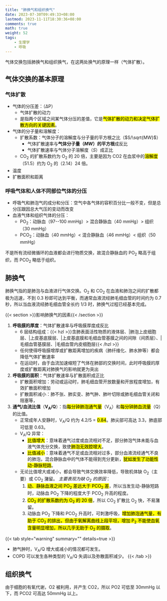```yaml
---
title: "肺换气和组织换气"
date: 2023-07-30T09:49:33+08:00
lastmod: 2023-11-11T18:30:36+08:00
comments: true
math: true
weight: 52
tags:
    - 生理学
    - 呼吸
---
```


气体交换包括肺换气和组织换气，在这两处换气的原理一样（气体扩散）。

<!--more-->

## 气体交换的基本原理

### 气体扩散

- 气体的分压差：（ΔP）
    - 气体扩散的动力
    - 是指两个区域之间某气体分压的差值，它是<mark>气体扩散的动力和决定气体扩散方向的关键因素</mark>。
- 气体的分子量和溶解度：
    - 扩散系数：气体分子的溶解度与分子量的平方根之比（$S/\sqrt{MW}$）
        - 气体扩散速率与**气体分子量（$MW$）的平方根**成反比
        - 气体扩散速率与气体分子溶解度（$S$）成正比
    - CO<sub>2</sub> 的扩散系数约为 O<sub>2</sub> 的 20 倍，主要是因为 CO2 在血浆中的<mark>溶解度</mark>（51.5）约为 O<sub>2</sub> 的（2.14）24 倍。
- 温度
- 扩散面积和距离

### 呼吸气体和人体不同部位气体的分压

- 呼吸气和肺泡气的成分和分压：空气中各气体的容积百分比一般不变，但是总分压跟因总大气压的变动而改变
- 血液气体和组织气体的分压：
    - PO<sub>2</sub>：动脉血（97--100 mmHg）\> 混合静脉血（40 mmHg）\> 组织（30 mmHg）
    - PCO<sub>2</sub>：动脉血（40 mmHg）\< 混合静脉血（46 mmHg）\< 组织（50 mmHg）

不是所有流经微循环的血液都会进行物质交换，故混合静脉血的 PO<sub>2</sub> 略高于组织，而 PCO<sub>2</sub> 略低于组织。

## 肺换气

肺换气指的是肺泡与血液进行气体交换。O<sub>2</sub> 和 CO<sub>2</sub> 在血液和肺泡之间的扩散都极为迅速，不到 0.3 秒即可达到平衡，而通常血液流经肺毛细血管的时间约为 0.7 秒，所以当血液流经肺毛细血管全长约 1/3 时，肺换气过程已经基本完成。

{{< section >}}影响肺换气的因素{{< /section >}}

1. **呼吸膜的厚度**：气体扩散速率与呼吸膜厚度成反比
    - 6 层结构组成：{{< hzl >}}含肺表面活性物质的液体层、|肺泡上皮细胞层、|上皮基底膜层、|上皮基底膜和毛细血管基膜之间的间隙（间质层）、|毛细血管基膜层、|毛细血管内皮细胞层{{< /hzl >}}
    - 任何使得呼吸膜增厚或扩散距离增加的疾病（肺纤维化、肺水肿等）都会降低气体扩散速率
    - 在运动时，由于血流加速缩短了气体在肺部的交换时间，此时呼吸膜的厚度或扩散距离对肺换气的影响就更为突出
2. **呼吸膜的面积**：气体扩散速率与扩散面积成正比
    - 扩散面积增加：劳动或运动时，肺毛细血管开放数量和开放程度增加，有效扩散面积增加
    - 扩散面积减小：肺不张、肺实变、肺气肿、肺叶切除或肺毛细血管关闭和阻塞等，
3. **通气/血流比值**（**V<sub>A</sub>/Q**）：指<mark>每分钟肺泡通气量</mark>（V<sub>A</sub>）和<mark>每分钟肺血流量</mark>（Q）的比值。
    - 正常成年人安静时，V<sub>A</sub>/Q 约为 4.2/5 = <mark>0.84</mark>。肺尖部可高达 3.3，肺底部可低至 0.63。
    - V<sub>A</sub>/Q 异常：
        - <mark>比值增大</mark>：意味着通气过度或血流相对不足，部分肺泡气体未能与血液气体充分交换，致使<mark>肺泡无效腔增大</mark>。
        - <mark>比值减小</mark>：意味着通气不足或血流相对过多，部分血液流经通气不良的肺泡，混合静脉血中的气体不能得到充分更新，<mark>犹如发生了功能性动-静脉短路</mark>。
    - 无论比值增大或减小，都会导致气体交换效率降低，导致机体缺 O<sub>2</sub>（主要）或 CO<sub>2</sub> 潴留。
        *主要表现为缺 O<sub>2</sub> 的原因*：
        1. <mark>动、静脉血液之间 PO<sub>2</sub> 差远大于 PCO<sub>2</sub> 差</mark>，所以当发生动-静脉短路时，动脉血 PO<sub>2</sub> 下降的程度大于 PCO<sub>2</sub> 升高的程度。
        2. <mark>CO<sub>2</sub> 的扩散系数约为 O<sub>2</sub> 的 20 倍</mark>，所以 CO<sub>2</sub> 扩散比 O<sub>2</sub> 快，不易潴留。
        3. 动脉血 PO<sub>2</sub> 下降和 PCO<sub>2</sub> 升高时，可刺激呼吸，<mark>增加肺泡通气量，有助于 CO<sub>2</sub> 的排出，但由于氧解离曲线上段平坦，增加 P<sub>2</sub> 不能使血氧含量明显增加，所以几乎无助于 O<sub>2</sub> 的摄取</mark>。

{{< tab style="warning" summary="" details=true >}}
- 肺气肿时，V<sub>A</sub>/Q 增大或减小的情况都可发生。
- COPD 可以发生各种类型的 V<sub>A</sub>/Q 失调以及弥散面积减少。
{{< /tab >}}

## 组织换气

由于细胞的有氧代谢，O2 被利用，并产生 CO2，所以 PO2 可低至 30mmHg 以下，而 PCO2 可高达 50mmHg 以上。


